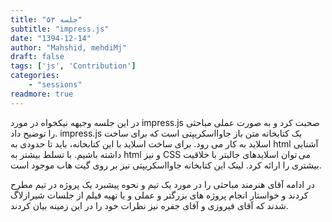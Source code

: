 ```yaml
---
title: "جلسه ۵۳"
subtitle: "impress.js"
date: "1394-12-14"
author: "Mahshid, mehdiMj"
draft: false
tags: ['js', 'Contribution']
categories:
    - "sessions"
readmore: true
---
```

در این جلسه وجیهه نیکخواه در مورد impress.js صحبت کرد و به صورت عملی مباحثی را توضیح داد. impress.js یک کتابخانه متن باز جاوااسکریپتی است که برای ساخت اسلاید به کار می رود. برای ساخت اسلاید با این کتابخانه، باید تا حدودی به html آشنایی داشته باشیم. با تسلط بیشتر به html و نیز CSS می توان اسلایدهای جالبتر با خلاقیت بیشتری را ارائه کرد. لینک این کتابخانه جاوااسکریپتی نیز بر روی گیت هاب موجود است.

در ادامه آقای هنرمند مباحثی را در مورد یک تیم و نحوه پیشبرد یک پروژه در تیم مطرح کردند و خواستار انجام پروژه های بزرگتر و عملی و یا تهیه فیلم از جلسات شیرازلاگ شدند که آقای فیروزی و آقای جفره نیز نظرات خود را در این زمینه بیان کردند.

<!--FIXME missing pictures
[![](../../img/a7c06914-fdbb-11e6-86dd-a088b4d860141488289309.6495903.jpg)](../..img/a7c06914-fdbb-11e6-86dd-a088b4d860141488289309.6495903.jpg)
[![](../../img/a7c06ca2-fdbb-11e6-86dd-a088b4d860141488289309.649654.jpg)](../../img/a7c06ca2-fdbb-11e6-86dd-a088b4d860141488289309.649654.jpg)
[![](../../img/a7c06eaa-fdbb-11e6-86dd-a088b4d860141488289309.649703.jpg)](../../img/a7c06eaa-fdbb-11e6-86dd-a088b4d860141488289309.649703.jpg)
-->
